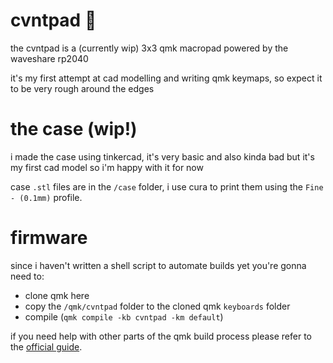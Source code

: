 # cvntpad 🍋
the cvntpad is a (currently wip) 3x3 qmk macropad powered by the waveshare rp2040

it's my first attempt at cad modelling and writing qmk keymaps, so expect it to be very rough around the edges

# the case (wip!)
i made the case using tinkercad, it's very basic and also kinda bad but it's my first cad model so i'm happy with it for now

case `.stl` files are in the `/case` folder, i use cura to print them using the `Fine - (0.1mm)` profile.

# firmware
since i haven't written a shell script to automate builds yet you're gonna need to:
- clone qmk here
- copy the `/qmk/cvntpad` folder to the cloned qmk `keyboards` folder 
- compile (`qmk compile -kb cvntpad -km default`)

if you need help with other parts of the qmk build process please refer to the [official guide](https://docs.qmk.fm/#/newbs). 